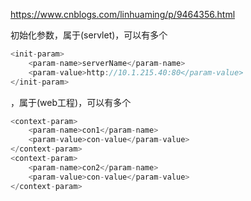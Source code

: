 https://www.cnblogs.com/linhuaming/p/9464356.html

<init-param>初始化参数，属于<servlet>(servlet)，可以有多个

```javascript
<init-param>
    <param-name>serverName</param-name>
    <param-value>http://10.1.215.40:80</param-value>
</init-param>
```

<context-param>，属于<webapp>(web工程)，可以有多个

```javascript
<context-param>
    <param-name>con1</param-name>
    <param-value>con-value</param-value>
</context-param>
<context-param>
    <param-name>con2</param-name>
    <param-value>con-value</param-value>
</context-param>
```

